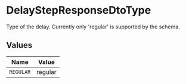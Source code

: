 # DelayStepResponseDtoType

Type of the delay. Currently only 'regular' is supported by the schema.


## Values

| Name      | Value     |
| --------- | --------- |
| `REGULAR` | regular   |
